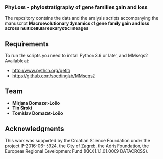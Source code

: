 ### PhyLoss - phylostratigraphy of gene families gain and loss
The repository contains the data and the analysis scripts accompanying the manuscript **Macroevolutionary dynamics of gene family gain and loss across multicellular eukaryotic lineages**

## Requirements
To run the scripts you need to install Python 3.6 or later, and MMseqs2
Available at:
- http://www.python.org/getit/
- https://github.com/soedinglab/MMseqs2

## Team
* **Mirjana Domazet-Lošo**
* **Tin Široki**
* **Tomislav Domazet-Lošo**

## Acknowledgments
This work was supported by the Croatian Science Foundation under the project IP-2016-06- 5924, the City of Zagreb, the Adris Foundation, the European Regional Development Fund (KK.01.1.1.01.0009 DATACROSS).
